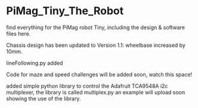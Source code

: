 # PiMag_Tiny_The_Robot
find everything for the PiMag robot Tiny, including the design &amp; software files here.

Chassis design has been updated to Version 1.1: wheelbase increased by 10mm.

 lineFollowing.py added
 
 Code for maze and speed challenges will be added soon, watch this space!

added simple python library to control the Adafruit TCA9548A i2c multiplexer, the library is called multiplex.py
an example will upload soon showing the use of the library.



